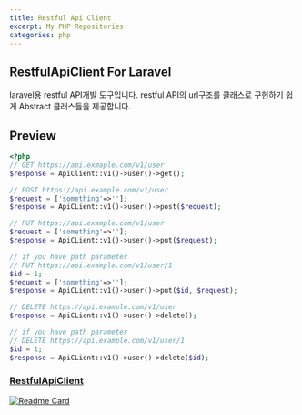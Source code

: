 ```yaml
---
title: Restful Api Client
excerpt: My PHP Repositories
categories: php
---
```


## RestfulApiClient For Laravel

laravel용 restful API개발 도구입니다. restful API의 url구조를 클래스로 구현하기 쉽게 Abstract 클래스들을 제공합니다.

## Preview

```php
<?php
// GET https://api.exmaple.com/v1/user
$response = ApiClient::v1()->user()->get();

// POST https://api.example.com/v1/user
$request = ['something'=>''];
$response = ApiCLient::v1()->user()->post($request);

// PUT https://api.example.com/v1/user
$request = ['something'=>''];
$response = ApiCLient::v1()->user()->put($request);

// if you have path parameter
// PUT https://api.example.com/v1/user/1 
$id = 1;
$request = ['something'=>''];
$response = ApiCLient::v1()->user()->put($id, $request);

// DELETE https://api.example.com/v1/user
$response = ApiCLient::v1()->user()->delete();

// if you have path parameter
// DELETE https://api.example.com/v1/user/1
$id = 1;
$response = ApiCLient::v1()->user()->delete($id);
```

### [RestfulApiClient](https://github.com/miniyus/restful-api-client)
[![Readme Card](https://github-readme-stats.vercel.app/api/pin/?username=miniyus&repo=restful-api-client&show_owner=true&theme=nord)](https://github.com/miniyus/restful-api-client)
